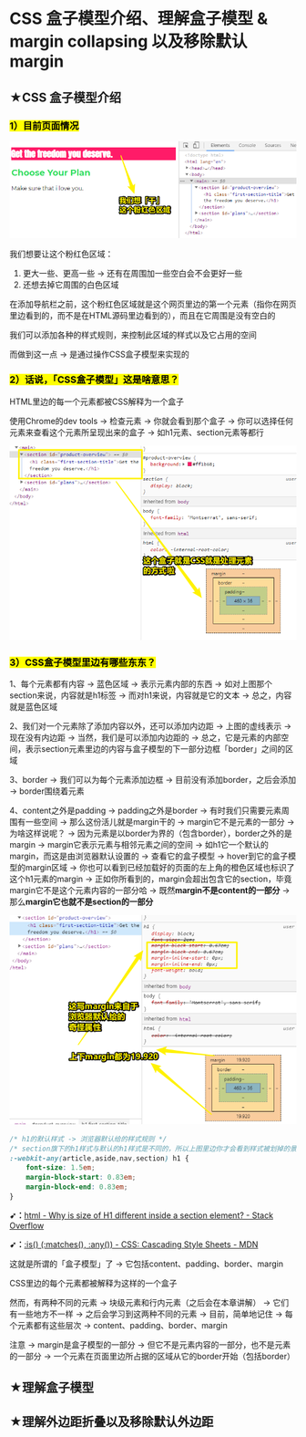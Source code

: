 # CSS 盒子模型介绍、理解盒子模型 & margin collapsing 以及移除默认 margin

## ★CSS 盒子模型介绍

### <mark>1）目前页面情况</mark>

![页面样式情况](assets/img/2020-01-29-23-10-57.png)

我们想要让这个粉红色区域：

1. 更大一些、更高一些 -> 还有在周围加一些空白会不会更好一些
2. 还想去掉它周围的白色区域

在添加导航栏之前，这个粉红色区域就是这个网页里边的第一个元素（指你在网页里边看到的，而不是在HTML源码里边看到的），而且在它周围是没有空白的

我们可以添加各种的样式规则，来控制此区域的样式以及它占用的空间

而做到这一点 -> 是通过操作CSS盒子模型来实现的

### <mark>2）话说，「CSS盒子模型」这是啥意思？</mark>

HTML里边的每一个元素都被CSS解释为一个盒子

使用Chrome的dev tools -> 检查元素 -> 你就会看到那个盒子 -> 你可以选择任何元素来查看这个元素所呈现出来的盒子 -> 如h1元素、section元素等都行

![CSS盒子模型](assets/img/2020-01-29-23-28-47.png)

### <mark>3）CSS盒子模型里边有哪些东东？</mark>

1、每个元素都有内容 -> 蓝色区域 -> 表示元素内部的东西 -> 如对上图那个section来说，内容就是h1标签 -> 而对h1来说，内容就是它的文本 -> 总之，内容就是蓝色区域

2、我们对一个元素除了添加内容以外，还可以添加内边距 -> 上图的虚线表示 -> 现在没有内边距 -> 当然，我们是可以添加内边距的 -> 总之，它是元素的内部空间，表示section元素里边的内容与盒子模型的下一部分边框「border」之间的区域

3、border -> 我们可以为每个元素添加边框 -> 目前没有添加border，之后会添加 -> border围绕着元素

4、content之外是padding -> padding之外是border -> 有时我们只需要元素周围有一些空间 -> 那么这份活儿就是margin干的 -> margin它不是元素的一部分 -> 为啥这样说呢？ -> 因为元素是以border为界的（包含border），border之外的是margin -> margin它表示元素与相邻元素之间的空间 -> 如h1它一个默认的margin，而这是由浏览器默认设置的 -> 查看它的盒子模型 -> hover到它的盒子模型的margin区域 -> 你也可以看到已经加载好的页面的左上角的橙色区域也标识了这个h1元素的margin -> 正如你所看到的，margin会超出包含它的section，毕竟margin它不是这个元素内容的一部分哈 -> 既然**margin不是content的一部分** -> 那么**margin它也就不是section的一部分**

![h1的盒子模型](assets/img/2020-01-29-23-44-26.png)

``` css
/* h1的默认样式 -> 浏览器默认给的样式规则 */
/* section旗下的h1样式与默认的h1样式是不同的，所以上图里边你才会看到样式被划掉的景象 */
:-webkit-any(article,aside,nav,section) h1 {
    font-size: 1.5em;
    margin-block-start: 0.83em;
    margin-block-end: 0.83em;
}
```

**➹：**[html - Why is size of H1 different inside a section element? - Stack Overflow](https://stackoverflow.com/questions/26290849/why-is-size-of-h1-different-inside-a-section-element)

**➹：**[:is() (:matches(), :any()) - CSS: Cascading Style Sheets - MDN](https://developer.mozilla.org/en-US/docs/Web/CSS/:is)

这就是所谓的「盒子模型」了 -> 它包括content、padding、border、margin

CSS里边的每个元素都被解释为这样的一个盒子

然而，有两种不同的元素 -> 块级元素和行内元素（之后会在本章讲解） -> 它们有一些地方不一样 -> 之后会学习到这两种不同的元素 -> 目前，简单地记住 -> 每个元素都有这些层次 -> content、padding、border、margin

注意 -> margin是盒子模型的一部分 -> 但它不是元素内容的一部分，也不是元素的一部分 -> 一个元素在页面里边所占据的区域从它的border开始（包括border）

## ★理解盒子模型

## ★理解外边距折叠以及移除默认外边距









